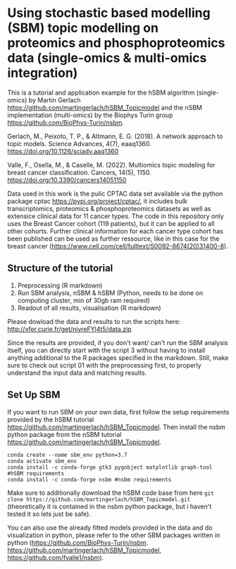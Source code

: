 # Using stochastic based modelling (SBM) topic modelling on proteomics and phosphoproteomics data (single-omics & multi-omics integration)

This is a tutorial and application example for the hSBM algorithm (single-omics) by Martin Gerlach 
https://github.com/martingerlach/hSBM_Topicmodel 
and the nSBM implementation (multi-omics) by the Biophys Turin group https://github.com/BioPhys-Turin/nsbm.


Gerlach, M., Peixoto, T. P., & Altmann, E. G. (2018). A network approach to topic models. Science Advances, 4(7), eaaq1360. https://doi.org/10.1126/sciadv.aaq1360

Valle, F., Osella, M., & Caselle, M. (2022). Multiomics topic modeling for breast cancer classification. Cancers, 14(5), 1150. https://doi.org/10.3390/cancers14051150

Data used in this work is the pulic CPTAC data set available via the python package cptac https://pypi.org/project/cptac/, it includes bulk transcriptomics,
proteomics & phosphoproteomics datasets as well as extensice clinical data for 11 cancer types. 
The code in this repository only uses the Breast Cancer cohort 
(119 patients), but it can be applied to all other cohorts. Further clinical information for each cancer type cohort has been published can be used as further ressource, 
like in this case for the breast cancer (https://www.cell.com/cell/fulltext/S0092-8674(20)31400-8).

## Structure of the tutorial

1. Preprocessing (R markdown)
2. Run SBM analysis, nSBM & hSBM (Python, needs to be done on computing cluster, min of 30gb ram required)
3. Readout of all results, visualisation (R markdown)

Please dowload the data and results to run the scripts here: http://xfer.curie.fr/get/niyreFYl4t5/data.zip

Since the results are provided, if you don't want/ can't run the SBM analysis itself, you can directly start with the script 3 without having to install anything additional to the R packages specified in the markdown.
Still, make sure to check out script 01 with the preprocessing first, to properly understand the input data and matching results.

## Set Up SBM

If you want to run SBM on your own data, first follow the setup requirements provided by the hSBM tutorial https://github.com/martingerlach/hSBM_Topicmodel. 
Then install the nsbm python package from the nSBM tutorial https://github.com/martingerlach/hSBM_Topicmodel. 

```
conda create --name sbm_env python=3.7
conda activate sbm_env
conda install -c conda-forge gtk3 pygobject matplotlib graph-tool #hSBM requirements
conda install -c conda-forge nsbm #nsbm requirements

```

Make sure to additionally download the hSBM code base from here `git clone https://github.com/martingerlach/hSBM_Topicmodel.git` 
(theoretically it is contained in the nsbm python package, but i haven't tested it so lets just be safe).

You can also use the already fitted models provided in the data and do visualization in python, please refer to the other SBM packages written in python (https://github.com/BioPhys-Turin/nsbm. https://github.com/martingerlach/hSBM_Topicmodel, https://github.com/fvalle1/nsbm).







```

